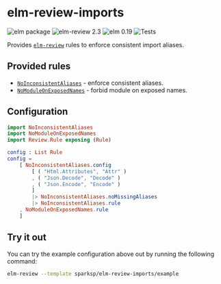 # elm-review-imports

![elm package](https://img.shields.io/elm-package/v/sparksp/elm-review-imports)
![elm-review 2.3](https://img.shields.io/badge/elm--review-2.3-%231293D8)
![elm 0.19](https://img.shields.io/badge/elm-0.19-%231293D8)
![Tests](https://github.com/sparksp/elm-review-imports/workflows/Tests/badge.svg)

Provides [`elm-review`](https://package.elm-lang.org/packages/jfmengels/elm-review/latest/) rules to enforce consistent import aliases.


## Provided rules

- [`NoInconsistentAliases`](https://package.elm-lang.org/packages/sparksp/elm-review-imports/1.0.1/NoInconsistentAliases) - enforce consistent aliases.
- [`NoModuleOnExposedNames`](https://package.elm-lang.org/packages/sparksp/elm-review-imports/1.0.1/NoModuleOnExposedNames) - forbid module on exposed names.


## Configuration

```elm
import NoInconsistentAliases
import NoModuleOnExposedNames
import Review.Rule exposing (Rule)

config : List Rule
config =
    [ NoInconsistentAliases.config
        [ ( "Html.Attributes", "Attr" )
        , ( "Json.Decode", "Decode" )
        , ( "Json.Encode", "Encode" )
        ]
        |> NoInconsistentAliases.noMissingAliases
        |> NoInconsistentAliases.rule
    , NoModuleOnExposedNames.rule
    ]
```


## Try it out

You can try the example configuration above out by running the following command:

```bash
elm-review --template sparksp/elm-review-imports/example
```
